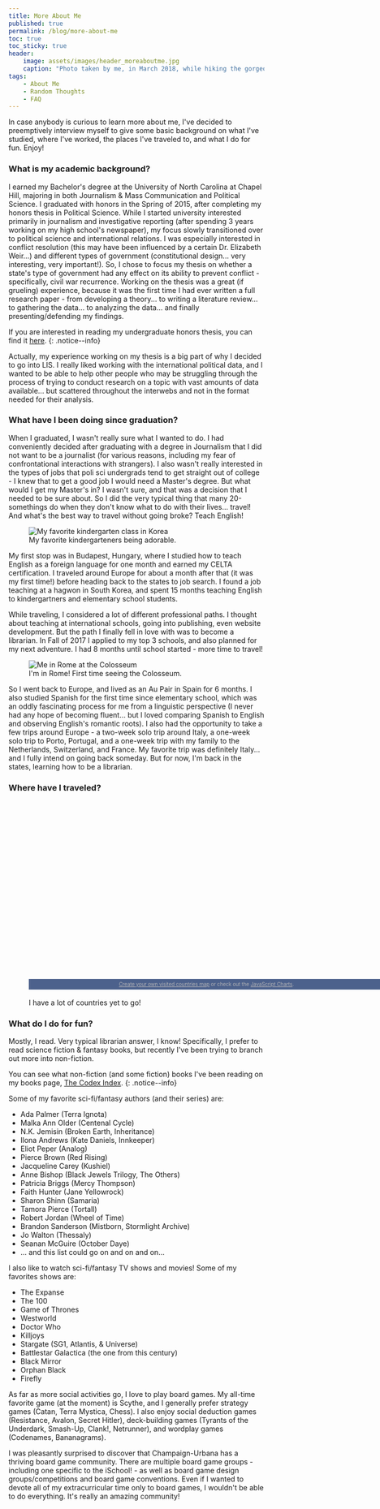```yaml
---
title: More About Me
published: true
permalink: /blog/more-about-me
toc: true
toc_sticky: true
header:
    image: assets/images/header_moreaboutme.jpg
    caption: "Photo taken by me, in March 2018, while hiking the gorgeous 'Path of the Gods' along Italy's Amalfi Coast."
tags:
    - About Me
    - Random Thoughts
    - FAQ
---
```


In case anybody is curious to learn more about me, I've decided to preemptively interview myself to give some basic background on what I've studied, where I've worked,  the places I've traveled to, and what I do for fun. Enjoy!

### What is my academic background?

I earned my Bachelor's degree at the University of North Carolina at Chapel Hill, majoring in both Journalism & Mass Communication and Political Science. I graduated with honors in the Spring of 2015, after completing my honors thesis in Political Science. While I started university interested primarily in journalism and investigative reporting (after spending 3 years working on my high school's newspaper), my focus slowly transitioned over to political science and international relations. I was especially interested in conflict resolution (this may have been influenced by a certain Dr. Elizabeth Weir...) and different types of government (constitutional design... very interesting, very important!). So, I chose to focus my thesis on whether a state's type of government had any effect on its ability to prevent conflict - specifically, civil war recurrence. Working on the thesis was a great (if grueling) experience, because it was the first time I had ever written a full research paper - from developing a theory... to writing a literature review... to gathering the data... to analyzing the data... and finally presenting/defending my findings.

If you are interested in reading my undergraduate honors thesis, you can find it [here](https://drive.google.com/open?id=1q0JuiWXrgYbjpEA4MXtEuWgEIEuVqdC-).
{: .notice--info}

Actually, my experience working on my thesis is a big part of why I decided to go into LIS. I really liked working with the international political data, and I wanted to be able to help other people who may be struggling through the process of trying to conduct research on a topic with vast amounts of data available... but scattered throughout the interwebs and not in the format needed for their analysis.

### What have I been doing since graduation?

When I graduated, I wasn't really sure what I wanted to do. I had conveniently decided after graduating with a degree in Journalism that I did not want to be a journalist (for various reasons, including my fear of confrontational interactions with strangers). I also wasn't really interested in the types of jobs that poli sci undergrads tend to get straight out of college - I knew that to get a good job I would need a Master's degree. But what would I get my Master's in? I wasn't sure, and that was a decision that I needed to be sure about. So I did the very typical thing that many 20-somethings do when they don't know what to do with their lives... travel! And what's the best way to travel without going broke? Teach English!

<figure class="align-center">
  <img src="{{ site.url }}{{ site.baseurl }}/assets/images/korea_kindies.jpg" alt="My favorite kindergarten class in Korea">
  <figcaption>My favorite kindergarteners being adorable.</figcaption>
</figure>


My first stop was in Budapest, Hungary, where I studied how to teach English as a foreign language for one month and earned my CELTA certification. I traveled around Europe for about a month after that (it was my first time!) before heading back to the states to job search. I found a job teaching at a hagwon in South Korea, and spent 15 months teaching English to kindergartners and elementary school students.

While traveling, I considered a lot of different professional paths. I thought about teaching at international schools, going into publishing, even website development. But the path I finally fell in love with was to become a librarian. In Fall of 2017 I applied to my top 3 schools, and also planned for my next adventure. I had 8 months until school started - more time to travel!

<figure class="align-center">
  <img src="{{ site.url }}{{ site.baseurl }}/assets/images/profilepic_rome.jpg" alt="Me in Rome at the Colosseum">
  <figcaption>I'm in Rome! First time seeing the Colosseum.</figcaption>
</figure>

So I went back to Europe, and lived as an Au Pair in Spain for 6 months. I also studied Spanish for the first time since elementary school, which was an oddly fascinating process for me from a linguistic perspective (I never had any hope of becoming fluent... but I loved comparing Spanish to English and observing English's romantic roots). I also had the opportunity to take a few trips around Europe - a two-week solo trip around Italy, a one-week solo trip to Porto, Portugal, and a one-week trip with my family to the Netherlands, Switzerland, and France. My favorite trip was definitely Italy... and I fully intend on going back someday. But for now, I'm back in the states, learning how to be a librarian.

### Where have I traveled?

<figure class="align-center">
<script src="https://www.amcharts.com/lib/3/ammap.js" type="text/javascript"></script>
<script src="https://www.amcharts.com/lib/3/maps/js/worldHigh.js" type="text/javascript"></script>
<script src="https://www.amcharts.com/lib/3/themes/dark.js" type="text/javascript"></script>
<div id="mapdiv" style="width: 700px; height: 350px;"></div>
<div style="width: 700px; font-size: 70%; padding: 5px 0; text-align: center; background-color: #4C618C; margin-top: 1px; color: #B4B4B7;"><a href="https://www.amcharts.com/visited_countries/" style="color: #B4B4B7;">Create your own visited countries map</a> or check out the <a href="https://www.amcharts.com/" style="color: #B4B4B7;">JavaScript Charts</a>.</div>
<script type="text/javascript">
var map = AmCharts.makeChart("mapdiv",{
type: "map",
theme: "dark",
projection: "mercator",
panEventsEnabled : true,
backgroundColor : "#4C618C",
backgroundAlpha : 1,
zoomControl: {
zoomControlEnabled : true
},
dataProvider : {
map : "worldHigh",
getAreasFromMap : true,
areas :
[
	{
		"id": "AT",
		"showAsSelected": true
	},
	{
		"id": "CZ",
		"showAsSelected": true
	},
	{
		"id": "FR",
		"showAsSelected": true
	},
	{
		"id": "HU",
		"showAsSelected": true
	},
	{
		"id": "IT",
		"showAsSelected": true
	},
	{
		"id": "NL",
		"showAsSelected": true
	},
	{
		"id": "PT",
		"showAsSelected": true
	},
	{
		"id": "ES",
		"showAsSelected": true
	},
	{
		"id": "CH",
		"showAsSelected": true
	},
	{
		"id": "GB",
		"showAsSelected": true
	},
	{
		"id": "CA",
		"showAsSelected": true
	},
	{
		"id": "US",
		"showAsSelected": true
	},
	{
		"id": "JP",
		"showAsSelected": true
	},
	{
		"id": "KR",
		"showAsSelected": true
	},
  {
    "id": "SE",
    "showAsSelected": true
  },
  {
    "id": "NO",
    "showAsSelected": true
  },
  {
    "id": "DK",
    "showAsSelected": true
  }
]
},
areasSettings : {
autoZoom : true,
color : "#B4B4B7",
colorSolid : "#2AA86F",
selectedColor : "#2AA86F",
outlineColor : "#666666",
rollOverColor : "#6B6573",
rollOverOutlineColor : "#000000"
}
});
</script>
<br>
<figcaption>I have a lot of countries yet to go!</figcaption>
</figure>

### What do I do for fun?

Mostly, I read. Very typical librarian answer, I know! Specifically, I prefer to read science fiction & fantasy books, but recently I've been trying to branch out more into non-fiction.

You can see what non-fiction (and some fiction) books I've been reading on my books page, [The Codex Index](/books/).
{: .notice--info}

Some of my favorite sci-fi/fantasy authors (and their series) are:

  - Ada Palmer (Terra Ignota)
  - Malka Ann Older (Centenal Cycle)
  - N.K. Jemisin (Broken Earth, Inheritance)
  - Ilona Andrews (Kate Daniels, Innkeeper)
  - Eliot Peper (Analog)
  - Pierce Brown (Red Rising)
  - Jacqueline Carey (Kushiel)
  - Anne Bishop (Black Jewels Trilogy, The Others)
  - Patricia Briggs (Mercy Thompson)
  - Faith Hunter (Jane Yellowrock)
  - Sharon Shinn (Samaria)
  - Tamora Pierce (Tortall)
  - Robert Jordan (Wheel of Time)
  - Brandon Sanderson (Mistborn, Stormlight Archive)
  - Jo Walton (Thessaly)
  - Seanan McGuire (October Daye)
  - ... and this list could go on and on and on...

I also like to watch sci-fi/fantasy TV shows and movies! Some of my favorites shows are:

  - The Expanse
  - The 100
  - Game of Thrones
  - Westworld
  - Doctor Who
  - Killjoys
  - Stargate (SG1, Atlantis, & Universe)
  - Battlestar Galactica (the one from this century)
  - Black Mirror
  - Orphan Black
  - Firefly

As far as more social activities go, I love to play board games. My all-time favorite game (at the moment) is Scythe, and I generally prefer strategy games (Catan, Terra Mystica, Chess). I also enjoy social deduction games (Resistance, Avalon, Secret Hitler), deck-building games (Tyrants of the Underdark, Smash-Up, Clank!, Netrunner), and wordplay games (Codenames, Bananagrams).

I was pleasantly surprised to discover that Champaign-Urbana has a thriving board game community. There are multiple board game groups - including one specific to the iSchool! - as well as board game design groups/competitions and board game conventions. Even if I wanted to devote all of my extracurricular time only to board games, I wouldn't be able to do everything. It's really an amazing community!
